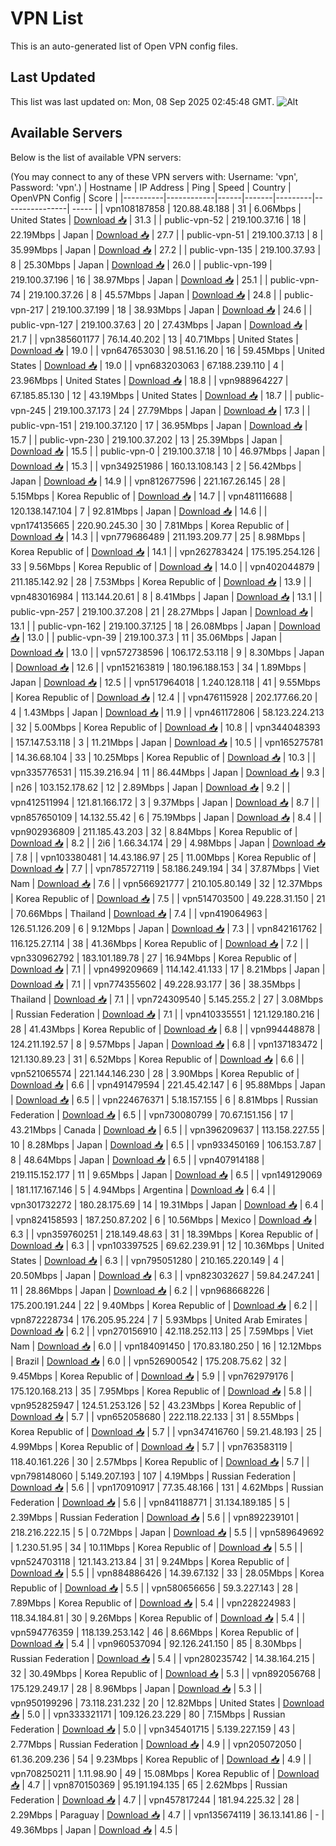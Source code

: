 # VPN List

This is an auto-generated list of Open VPN config files.

## Last Updated

This list was last updated on: Mon, 08 Sep 2025 02:45:48 GMT.
![Alt](https://repobeats.axiom.co/api/embed/186b98318ef1479477931607c1ad7d823f12451f.svg "Repobeats analytics image")

## Available Servers

Below is the list of available VPN servers:

(You may connect to any of these VPN servers with: Username: 'vpn', Password: 'vpn'.)
| Hostname | IP Address | Ping | Speed | Country | OpenVPN Config | Score |
|----------|------------|------|-------|---------|----------------| ----- |
| vpn108187858 | 120.88.48.188 | 31 | 6.06Mbps | United States | [Download 📥](./configs/server_0_US.ovpn) | 31.3 |
| public-vpn-52 | 219.100.37.16 | 18 | 22.19Mbps | Japan | [Download 📥](./configs/server_1_JP.ovpn) | 27.7 |
| public-vpn-51 | 219.100.37.13 | 8 | 35.99Mbps | Japan | [Download 📥](./configs/server_2_JP.ovpn) | 27.2 |
| public-vpn-135 | 219.100.37.93 | 8 | 25.30Mbps | Japan | [Download 📥](./configs/server_3_JP.ovpn) | 26.0 |
| public-vpn-199 | 219.100.37.196 | 16 | 38.97Mbps | Japan | [Download 📥](./configs/server_4_JP.ovpn) | 25.1 |
| public-vpn-74 | 219.100.37.26 | 8 | 45.57Mbps | Japan | [Download 📥](./configs/server_5_JP.ovpn) | 24.8 |
| public-vpn-217 | 219.100.37.199 | 18 | 38.93Mbps | Japan | [Download 📥](./configs/server_6_JP.ovpn) | 24.6 |
| public-vpn-127 | 219.100.37.63 | 20 | 27.43Mbps | Japan | [Download 📥](./configs/server_7_JP.ovpn) | 21.7 |
| vpn385601177 | 76.14.40.202 | 13 | 40.71Mbps | United States | [Download 📥](./configs/server_8_US.ovpn) | 19.0 |
| vpn647653030 | 98.51.16.20 | 16 | 59.45Mbps | United States | [Download 📥](./configs/server_9_US.ovpn) | 19.0 |
| vpn683203063 | 67.188.239.110 | 4 | 23.96Mbps | United States | [Download 📥](./configs/server_10_US.ovpn) | 18.8 |
| vpn988964227 | 67.185.85.130 | 12 | 43.19Mbps | United States | [Download 📥](./configs/server_11_US.ovpn) | 18.7 |
| public-vpn-245 | 219.100.37.173 | 24 | 27.79Mbps | Japan | [Download 📥](./configs/server_12_JP.ovpn) | 17.3 |
| public-vpn-151 | 219.100.37.120 | 17 | 36.95Mbps | Japan | [Download 📥](./configs/server_13_JP.ovpn) | 15.7 |
| public-vpn-230 | 219.100.37.202 | 13 | 25.39Mbps | Japan | [Download 📥](./configs/server_14_JP.ovpn) | 15.5 |
| public-vpn-0 | 219.100.37.18 | 10 | 46.97Mbps | Japan | [Download 📥](./configs/server_15_JP.ovpn) | 15.3 |
| vpn349251986 | 160.13.108.143 | 2 | 56.42Mbps | Japan | [Download 📥](./configs/server_16_JP.ovpn) | 14.9 |
| vpn812677596 | 221.167.26.145 | 28 | 5.15Mbps | Korea Republic of | [Download 📥](./configs/server_17_KR.ovpn) | 14.7 |
| vpn481116688 | 120.138.147.104 | 7 | 92.81Mbps | Japan | [Download 📥](./configs/server_18_JP.ovpn) | 14.6 |
| vpn174135665 | 220.90.245.30 | 30 | 7.81Mbps | Korea Republic of | [Download 📥](./configs/server_19_KR.ovpn) | 14.3 |
| vpn779686489 | 211.193.209.77 | 25 | 8.98Mbps | Korea Republic of | [Download 📥](./configs/server_20_KR.ovpn) | 14.1 |
| vpn262783424 | 175.195.254.126 | 33 | 9.56Mbps | Korea Republic of | [Download 📥](./configs/server_21_KR.ovpn) | 14.0 |
| vpn402044879 | 211.185.142.92 | 28 | 7.53Mbps | Korea Republic of | [Download 📥](./configs/server_22_KR.ovpn) | 13.9 |
| vpn483016984 | 113.144.20.61 | 8 | 8.41Mbps | Japan | [Download 📥](./configs/server_23_JP.ovpn) | 13.1 |
| public-vpn-257 | 219.100.37.208 | 21 | 28.27Mbps | Japan | [Download 📥](./configs/server_24_JP.ovpn) | 13.1 |
| public-vpn-162 | 219.100.37.125 | 18 | 26.08Mbps | Japan | [Download 📥](./configs/server_25_JP.ovpn) | 13.0 |
| public-vpn-39 | 219.100.37.3 | 11 | 35.06Mbps | Japan | [Download 📥](./configs/server_26_JP.ovpn) | 13.0 |
| vpn572738596 | 106.172.53.118 | 9 | 8.30Mbps | Japan | [Download 📥](./configs/server_27_JP.ovpn) | 12.6 |
| vpn152163819 | 180.196.188.153 | 34 | 1.89Mbps | Japan | [Download 📥](./configs/server_28_JP.ovpn) | 12.5 |
| vpn517964018 | 1.240.128.118 | 41 | 9.55Mbps | Korea Republic of | [Download 📥](./configs/server_29_KR.ovpn) | 12.4 |
| vpn476115928 | 202.177.66.20 | 4 | 1.43Mbps | Japan | [Download 📥](./configs/server_30_JP.ovpn) | 11.9 |
| vpn461172806 | 58.123.224.213 | 32 | 5.00Mbps | Korea Republic of | [Download 📥](./configs/server_31_KR.ovpn) | 10.8 |
| vpn344048393 | 157.147.53.118 | 3 | 11.21Mbps | Japan | [Download 📥](./configs/server_32_JP.ovpn) | 10.5 |
| vpn165275781 | 14.36.68.104 | 33 | 10.25Mbps | Korea Republic of | [Download 📥](./configs/server_33_KR.ovpn) | 10.3 |
| vpn335776531 | 115.39.216.94 | 11 | 86.44Mbps | Japan | [Download 📥](./configs/server_34_JP.ovpn) | 9.3 |
| n26 | 103.152.178.62 | 12 | 2.89Mbps | Japan | [Download 📥](./configs/server_35_JP.ovpn) | 9.2 |
| vpn412511994 | 121.81.166.172 | 3 | 9.37Mbps | Japan | [Download 📥](./configs/server_36_JP.ovpn) | 8.7 |
| vpn857650109 | 14.132.55.42 | 6 | 75.19Mbps | Japan | [Download 📥](./configs/server_37_JP.ovpn) | 8.4 |
| vpn902936809 | 211.185.43.203 | 32 | 8.84Mbps | Korea Republic of | [Download 📥](./configs/server_38_KR.ovpn) | 8.2 |
| 2i6 | 1.66.34.174 | 29 | 4.98Mbps | Japan | [Download 📥](./configs/server_39_JP.ovpn) | 7.8 |
| vpn103380481 | 14.43.186.97 | 25 | 11.00Mbps | Korea Republic of | [Download 📥](./configs/server_40_KR.ovpn) | 7.7 |
| vpn785727119 | 58.186.249.194 | 34 | 37.87Mbps | Viet Nam | [Download 📥](./configs/server_41_VN.ovpn) | 7.6 |
| vpn566921777 | 210.105.80.149 | 32 | 12.37Mbps | Korea Republic of | [Download 📥](./configs/server_42_KR.ovpn) | 7.5 |
| vpn514703500 | 49.228.31.150 | 21 | 70.66Mbps | Thailand | [Download 📥](./configs/server_43_TH.ovpn) | 7.4 |
| vpn419064963 | 126.51.126.209 | 6 | 9.12Mbps | Japan | [Download 📥](./configs/server_44_JP.ovpn) | 7.3 |
| vpn842161762 | 116.125.27.114 | 38 | 41.36Mbps | Korea Republic of | [Download 📥](./configs/server_45_KR.ovpn) | 7.2 |
| vpn330962792 | 183.101.189.78 | 27 | 16.94Mbps | Korea Republic of | [Download 📥](./configs/server_46_KR.ovpn) | 7.1 |
| vpn499209669 | 114.142.41.133 | 17 | 8.21Mbps | Japan | [Download 📥](./configs/server_47_JP.ovpn) | 7.1 |
| vpn774355602 | 49.228.93.177 | 36 | 38.35Mbps | Thailand | [Download 📥](./configs/server_48_TH.ovpn) | 7.1 |
| vpn724309540 | 5.145.255.2 | 27 | 3.08Mbps | Russian Federation | [Download 📥](./configs/server_49_RU.ovpn) | 7.1 |
| vpn410335551 | 121.129.180.216 | 28 | 41.43Mbps | Korea Republic of | [Download 📥](./configs/server_50_KR.ovpn) | 6.8 |
| vpn994448878 | 124.211.192.57 | 8 | 9.57Mbps | Japan | [Download 📥](./configs/server_51_JP.ovpn) | 6.8 |
| vpn137183472 | 121.130.89.23 | 31 | 6.52Mbps | Korea Republic of | [Download 📥](./configs/server_52_KR.ovpn) | 6.6 |
| vpn521065574 | 221.144.146.230 | 28 | 3.90Mbps | Korea Republic of | [Download 📥](./configs/server_53_KR.ovpn) | 6.6 |
| vpn491479594 | 221.45.42.147 | 6 | 95.88Mbps | Japan | [Download 📥](./configs/server_54_JP.ovpn) | 6.5 |
| vpn224676371 | 5.18.157.155 | 6 | 8.81Mbps | Russian Federation | [Download 📥](./configs/server_55_RU.ovpn) | 6.5 |
| vpn730080799 | 70.67.151.156 | 17 | 43.21Mbps | Canada | [Download 📥](./configs/server_56_CA.ovpn) | 6.5 |
| vpn396209637 | 113.158.227.55 | 10 | 8.28Mbps | Japan | [Download 📥](./configs/server_57_JP.ovpn) | 6.5 |
| vpn933450169 | 106.153.7.87 | 8 | 48.64Mbps | Japan | [Download 📥](./configs/server_58_JP.ovpn) | 6.5 |
| vpn407914188 | 219.115.152.177 | 11 | 9.65Mbps | Japan | [Download 📥](./configs/server_59_JP.ovpn) | 6.5 |
| vpn149129069 | 181.117.167.146 | 5 | 4.94Mbps | Argentina | [Download 📥](./configs/server_60_AR.ovpn) | 6.4 |
| vpn301732272 | 180.28.175.69 | 14 | 19.31Mbps | Japan | [Download 📥](./configs/server_61_JP.ovpn) | 6.4 |
| vpn824158593 | 187.250.87.202 | 6 | 10.56Mbps | Mexico | [Download 📥](./configs/server_62_MX.ovpn) | 6.3 |
| vpn359760251 | 218.149.48.63 | 31 | 18.39Mbps | Korea Republic of | [Download 📥](./configs/server_63_KR.ovpn) | 6.3 |
| vpn103397525 | 69.62.239.91 | 12 | 10.36Mbps | United States | [Download 📥](./configs/server_64_US.ovpn) | 6.3 |
| vpn795051280 | 210.165.220.149 | 4 | 20.50Mbps | Japan | [Download 📥](./configs/server_65_JP.ovpn) | 6.3 |
| vpn823032627 | 59.84.247.241 | 11 | 28.86Mbps | Japan | [Download 📥](./configs/server_66_JP.ovpn) | 6.2 |
| vpn968668226 | 175.200.191.244 | 22 | 9.40Mbps | Korea Republic of | [Download 📥](./configs/server_67_KR.ovpn) | 6.2 |
| vpn872228734 | 176.205.95.224 | 7 | 5.93Mbps | United Arab Emirates | [Download 📥](./configs/server_68_AE.ovpn) | 6.2 |
| vpn270156910 | 42.118.252.113 | 25 | 7.59Mbps | Viet Nam | [Download 📥](./configs/server_69_VN.ovpn) | 6.0 |
| vpn184091450 | 170.83.180.250 | 16 | 12.12Mbps | Brazil | [Download 📥](./configs/server_70_BR.ovpn) | 6.0 |
| vpn526900542 | 175.208.75.62 | 32 | 9.45Mbps | Korea Republic of | [Download 📥](./configs/server_71_KR.ovpn) | 5.9 |
| vpn762979176 | 175.120.168.213 | 35 | 7.95Mbps | Korea Republic of | [Download 📥](./configs/server_72_KR.ovpn) | 5.8 |
| vpn952825947 | 124.51.253.126 | 52 | 43.23Mbps | Korea Republic of | [Download 📥](./configs/server_73_KR.ovpn) | 5.7 |
| vpn652058680 | 222.118.22.133 | 31 | 8.55Mbps | Korea Republic of | [Download 📥](./configs/server_74_KR.ovpn) | 5.7 |
| vpn347416760 | 59.21.48.193 | 25 | 4.99Mbps | Korea Republic of | [Download 📥](./configs/server_75_KR.ovpn) | 5.7 |
| vpn763583119 | 118.40.161.226 | 30 | 2.57Mbps | Korea Republic of | [Download 📥](./configs/server_76_KR.ovpn) | 5.7 |
| vpn798148060 | 5.149.207.193 | 107 | 4.19Mbps | Russian Federation | [Download 📥](./configs/server_77_RU.ovpn) | 5.6 |
| vpn170910917 | 77.35.48.166 | 131 | 4.62Mbps | Russian Federation | [Download 📥](./configs/server_78_RU.ovpn) | 5.6 |
| vpn841188771 | 31.134.189.185 | 5 | 2.39Mbps | Russian Federation | [Download 📥](./configs/server_79_RU.ovpn) | 5.6 |
| vpn892239101 | 218.216.222.15 | 5 | 0.72Mbps | Japan | [Download 📥](./configs/server_80_JP.ovpn) | 5.5 |
| vpn589649692 | 1.230.51.95 | 34 | 10.11Mbps | Korea Republic of | [Download 📥](./configs/server_81_KR.ovpn) | 5.5 |
| vpn524703118 | 121.143.213.84 | 31 | 9.24Mbps | Korea Republic of | [Download 📥](./configs/server_82_KR.ovpn) | 5.5 |
| vpn884886426 | 14.39.67.132 | 33 | 28.05Mbps | Korea Republic of | [Download 📥](./configs/server_83_KR.ovpn) | 5.5 |
| vpn580656656 | 59.3.227.143 | 28 | 7.89Mbps | Korea Republic of | [Download 📥](./configs/server_84_KR.ovpn) | 5.4 |
| vpn228224983 | 118.34.184.81 | 30 | 9.26Mbps | Korea Republic of | [Download 📥](./configs/server_85_KR.ovpn) | 5.4 |
| vpn594776359 | 118.139.253.142 | 46 | 8.66Mbps | Korea Republic of | [Download 📥](./configs/server_86_KR.ovpn) | 5.4 |
| vpn960537094 | 92.126.241.150 | 85 | 8.30Mbps | Russian Federation | [Download 📥](./configs/server_87_RU.ovpn) | 5.4 |
| vpn280235742 | 14.38.164.215 | 32 | 30.49Mbps | Korea Republic of | [Download 📥](./configs/server_88_KR.ovpn) | 5.3 |
| vpn892056768 | 175.129.249.17 | 28 | 8.96Mbps | Japan | [Download 📥](./configs/server_89_JP.ovpn) | 5.3 |
| vpn950199296 | 73.118.231.232 | 20 | 12.82Mbps | United States | [Download 📥](./configs/server_90_US.ovpn) | 5.0 |
| vpn333321171 | 109.126.23.229 | 80 | 7.15Mbps | Russian Federation | [Download 📥](./configs/server_91_RU.ovpn) | 5.0 |
| vpn345401715 | 5.139.227.159 | 43 | 2.77Mbps | Russian Federation | [Download 📥](./configs/server_92_RU.ovpn) | 4.9 |
| vpn205072050 | 61.36.209.236 | 54 | 9.23Mbps | Korea Republic of | [Download 📥](./configs/server_93_KR.ovpn) | 4.9 |
| vpn708250211 | 1.11.98.90 | 49 | 15.08Mbps | Korea Republic of | [Download 📥](./configs/server_94_KR.ovpn) | 4.7 |
| vpn870150369 | 95.191.194.135 | 65 | 2.62Mbps | Russian Federation | [Download 📥](./configs/server_95_RU.ovpn) | 4.7 |
| vpn457817244 | 181.94.225.32 | 28 | 2.29Mbps | Paraguay | [Download 📥](./configs/server_96_PY.ovpn) | 4.7 |
| vpn135674119 | 36.13.141.86 | - | 49.36Mbps | Japan | [Download 📥](./configs/server_97_JP.ovpn) | 4.5 |
